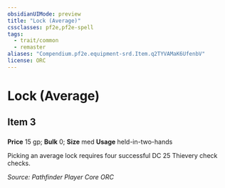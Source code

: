 ```yaml
---
obsidianUIMode: preview
title: "Lock (Average)"
cssclasses: pf2e,pf2e-spell
tags:
  - trait/common
  - remaster
aliases: "Compendium.pf2e.equipment-srd.Item.q2TYVAMaK6UfenbV"
license: ORC
---
```

# Lock (Average)
## Item 3
### 


**Price** 15 gp; 
**Bulk** 0; **Size** med
**Usage** held-in-two-hands

Picking an average lock requires four successful DC 25 Thievery check checks.

*Source: Pathfinder Player Core*
*ORC*